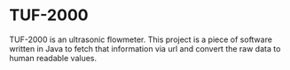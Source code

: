 # TUF-2000
TUF-2000 is an ultrasonic flowmeter. This project is a piece of software written in Java to fetch that information via url and convert the raw data to human readable values.
